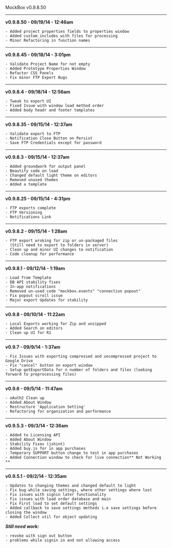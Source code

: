 MockBox v0.9.8.50

---------------------------------------
**v0.9.8.50 - 09/19/14 - 12:46am**


```
- Added project properties fields to properties window
- Added custom_includes with files for processing
- Minor Refactoring in function names

```
---------------------------------------
**v0.9.8.45 - 09/18/14 - 3:01pm**


```
- Validate Project Name for not empty
- Added Prototype Properties Window
- Refactor CSS Panels
- Fix minor FTP Export Bugs

```
---------------------------------------
**v0.9.8.4 - 09/18/14 - 12:56am**


```
- Tweak to export UI
- Fixed Issue with window load method order
- Added body headr and footer templates

```
---------------------------------------
**v0.9.8.35 - 09/15/14 - 12:37am**


```
- Validate export to FTP
- Notification Close Button on Persist
- Save FTP Credentials except for password

```
---------------------------------------
**v0.9.8.3 - 09/15/14 - 12:37am**


```
- Added groundwork for output panel
- Beautify code on load
- Changed default light theme on editors
- Removed unused themes
- Added a template

```
---------------------------------------
**v0.9.8.25 - 09/15/14 - 4:31pm**


```
- FTP exports complete
- FTP Versioning
- Notifications Link
```
---------------------------------------
**v0.9.8.2 - 09/15/14 - 1:28am**


```
- FTP export wroking for zip or un-packaged files
  (Still need to export to folders in server)
- Clean up and minor UI changes to notification
- Code cleanup for performance
```
---------------------------------------
**v0.9.8.1 - 09/12/14 - 1:19am**


```
- Load from Template
- DB API stability fixes
- In-app notifications
- Removed un-used code "mockbox.events" "connection popout"
- Fix popout scroll issue
- Major export Updates for stability
```
---------------------------------------
**v0.9.8 - 09/10/14 - 11:22am**


```
- Local Exports working for Zip and unzipped
- Added Search on editors
- Clean up UI for R1
```
---------------------------------------
**v0.9.7 - 09/9/14 - 1:37am**


```
- Fix Issues with exporting compressed and uncompressed project to Google Drive
- Fix "cancel" button on export window
- Setup getExportData for n number of folders and files (looking forward to preprocessing files)
```
---------------------------------------
**v0.9.6 - 09/5/14 - 11:47am**


```
- oAuth2 Clean up
- Added About Window
- Restructure 'Application Setting'
- Refactoring for organization and performance
```
---------------------------------------
**v0.9.5.3 - 09/3/14 - 12:36am**


```
- Added to Licensing API
- Added About Window
- Stability Fixes (jshint)
- Added buy.js for in app purchases
- Temporary SUPPORT button change to test in app purchases
- Added Connection window to check for live connection** Not Working **
```

---------------------------------------
**v0.9.5.1 - 09/2/14 - 12:35am**


```
- Updates to changing themes and changed default to light
- Fix bug while saving settings, where other settings where lost
- Fix issues with signin later functionality
- Fix issues with load order database and main
- Fix First load to set default settings
- Added callback to save settings methods i.e save settings before closing the window
- Added Collect util for object updating
```
***Still need work:*** 
```
- revoke with sign out button
- problems while signin in and not allowing access
```
